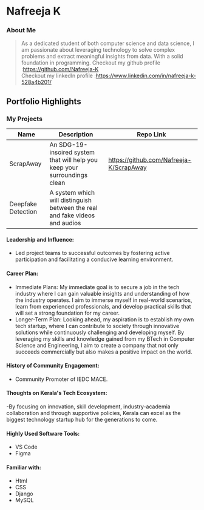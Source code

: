 # Nafreeja K

### About Me

>As a dedicated student of both computer science and data science, I am passionate about leveraging technology to solve complex problems and extract meaningful insights from data. With a solid foundation in programming.
Checkout my github profile :https://github.com/Nafreeja-K  
Checkout my linkedln profile :https://www.linkedin.com/in/nafreeja-k-528a4b201/


## Portfolio Highlights

### My Projects

| Name                | Description                                                                                                                   | Repo Link                                                      |
|---------------------|-------------------------------------------------------------------------------------------------------------------------------|----------------------------------------------------------------|
| ScrapAway           |An SDG-19-insoired system that will help you keep your surroundings clean                                                      | https://github.com/Nafreeja-K/ScrapAway                        |
| Deepfake Detection  |A system which will distinguish between the real and fake videos and audios                                                    |                                                                |

#### Leadership and Influence:

- Led project teams to successful outcomes by fostering active participation and facilitating a conducive learning environment.

#### Career Plan:

- Immediate Plans: My immediate goal is to secure a job in the tech industry where I can gain valuable insights and understanding of how the industry operates. I aim to immerse myself in real-world scenarios, learn from experienced professionals, and develop practical skills that will set a strong foundation for my career.
- Longer-Term Plan: Looking ahead, my aspiration is to establish my own tech startup, where I can contribute to society through innovative solutions while continuously challenging and developing myself. By leveraging my skills and knowledge gained from my BTech in Computer Science and Engineering, I aim to create a company that not only succeeds commercially but also makes a positive impact on the world.


#### History of Community Engagement:

- Community Promoter of IEDC MACE.

#### Thoughts on Kerala's Tech Ecosystem:

-By focusing on innovation, skill development, industry-academia collaboration and through supportive policies, Kerala can excel as the biggest technology startup hub for the generations to come.

#### Highly Used Software Tools:

- VS Code
- Figma 

#### Familiar with:

- Html
- CSS
- Django
- MySQL

